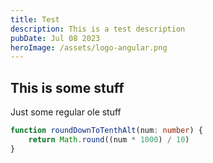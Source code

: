 ```yaml
---
title: Test
description: This is a test description
pubDate: Jul 08 2023
heroImage: /assets/logo-angular.png
---
```


## This is some stuff

Just some regular ole stuff

```typescript
function roundDownToTenthAlt(num: number) {
	return Math.round((num * 1000) / 10)
}
```
